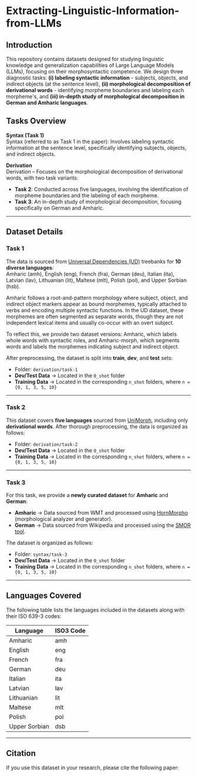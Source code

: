 # Extracting-Linguistic-Information-from-LLMs

## Introduction
This repository contains datasets designed for studying 
linguistic knowledge and generalization capabilities of Large Language Models (LLMs), focusing on their morphosyntactic competence. We design three diagnostic tasks: **(i) labeling syntactic information** - subjects, objects, and indirect objects (at the sentence level), **(ii) morphological decomposition of derivational words** - identifying morpheme boundaries and labeling each morpheme's, and **(iii) in-depth study of morphological decomposition in German and Amharic languages**.



## Tasks Overview

**Syntax (Task 1)**  
Syntax (referred to as Task 1 in the paper): Involves labeling syntactic information at the sentence level, specifically identifying subjects, objects, and indirect objects.

**Derivation**  
Derivation – Focuses on the morphological decomposition of derivational words, with two task variants:

- **Task 2**: Conducted across five languages, involving the identification of morpheme boundaries and the labeling of each morpheme.  
- **Task 3**: An in-depth study of morphological decomposition, focusing specifically on German and Amharic.

---

## Dataset Details

### Task 1
The data is sourced from [Universal Dependencies (UD)](https://universaldependencies.org/) treebanks for **10 diverse languages**:  
Amharic (amh), English (eng), French (fra), German (deu), Italian (ita), Latvian (lav), Lithuanian (lit), Maltese (mlt), Polish (pol), and Upper Sorbian (hsb).  

Amharic follows a root-and-pattern morphology where subject, object, and indirect object markers appear as bound morphemes, typically attached to verbs and encoding multiple syntactic functions. In the UD dataset, these morphemes are often segmented as separate words, though they are not independent lexical items and usually co-occur with an overt subject.

To reflect this, we provide two dataset versions: Amharic, which labels whole words with syntactic roles, and Amharic-morph, which segments words and labels the morphemes indicating subject and indirect object.

After preprocessing, the dataset is split into **train**, **dev**, and **test** sets:  
- Folder: `derivation/task-1`  
- **Dev/Test Data** → Located in the `0_shot` folder  
- **Training Data** → Located in the corresponding `n_shot` folders, where `n = {0, 1, 3, 5, 10}`  

---

### Task 2
This dataset covers **five languages** sourced from [UniMorph](https://unimorph.github.io/), including only **derivational words**. After thorough preprocessing, the data is organized as follows:  
- Folder: `derivation/task-2`  
- **Dev/Test Data** → Located in the `0_shot` folder  
- **Training Data** → Located in the corresponding `n_shot` folders, where `n = {0, 1, 3, 5, 10}` 

---

### Task 3
For this task, we provide a **newly curated dataset** for **Amharic** and **German**:  
- **Amharic** → Data sourced from WMT and processed using [HornMorpho](https://github.com/hltdi/HornMorpho/tree/master) (morphological analyzer and generator).  
- **German** → Data sourced from Wikipedia and processed using the [SMOR tool](https://aclanthology.org/L04-1007.pdf).  

The dataset is organized as follows:  
- Folder: `syntax/task-3`  
- **Dev/Test Data** → Located in the `0_shot` folder  
- **Training Data** → Located in the corresponding `n_shot` folders, where `n = {0, 1, 3, 5, 10}` 

---

## Languages Covered
The following table lists the languages included in the datasets along with their ISO 639-3 codes:

| Language       | ISO3 Code |
|----------------|-----------|
| Amharic        | amh       |
| English        | eng       |
| French         | fra       |
| German         | deu       |
| Italian        | ita       |
| Latvian        | lav       |
| Lithuanian     | lit       |
| Maltese        | mlt       |
| Polish         | pol       |
| Upper Sorbian  | dsb       |


---

## Citation
If you use this dataset in your research, please cite the following paper:
